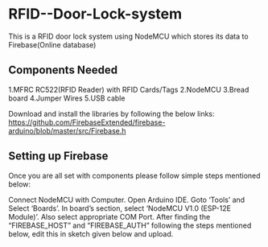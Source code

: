 # RFID--Door-Lock-system
This is a RFID door lock system using NodeMCU which stores its data to Firebase(Online database) 
## Components Needed
1.MFRC RC522(RFID Reader) with RFID Cards/Tags
2.NodeMCU
3.Bread board
4.Jumper Wires
5.USB cable

Download and install the libraries by following the below links:
https://github.com/FirebaseExtended/firebase-arduino/blob/master/src/Firebase.h

## Setting up Firebase
Once you are all set with components please follow simple steps mentioned below:

Connect NodeMCU with Computer.
Open Arduino IDE.
Goto ‘Tools’ and Select ‘Boards’.
In board’s section, select ‘NodeMCU V1.0 (ESP-12E Module)’.
Also select appropriate COM Port.
After finding the “FIREBASE_HOST” and “FIREBASE_AUTH” following the steps mentioned below, edit this in sketch given below and upload.
